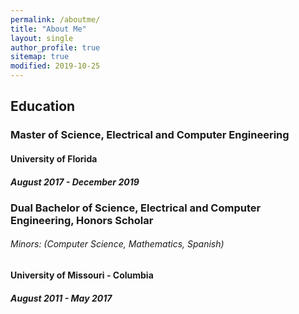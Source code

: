 ```yaml
---
permalink: /aboutme/
title: "About Me"
layout: single
author_profile: true
sitemap: true
modified: 2019-10-25
---
```


## Education

### Master of Science, Electrical and Computer Engineering
#### University of Florida
##### August 2017 - December 2019

### Dual Bachelor of Science, Electrical and Computer Engineering, Honors Scholar
###### Minors: (Computer Science, Mathematics, Spanish)
#### University of Missouri - Columbia
##### August 2011 - May 2017

<!-- ### Doctor of Philosophy, Electrical and Computer Engineering

#### University of Florida

##### June 2017 - Present -->

<!-- Hi! My name is Joshua Peeples (feel free to call me Josh). I am from Alabaster, Alabama and I received my B.S. in Electrical Engineering with a minor in Mathematics from the University of Alabama at Birmingham (UAB). After my graduation from UAB, I decided to pursue a [Ph.D. in Machine Learning](https://faculty.eng.ufl.edu/machine-learning/2017/03/welcome-new-phd-student-joshua-peeples/) at the
University of Florida (UF) in the Department of Electrical and Computer Engineering (ECE). I am currently working with
[Dr. Alina Zare](https://faculty.eng.ufl.edu/machine-learning/people/faculty/) in the
[Machine Learning and Sensing Lab](https://faculty.eng.ufl.edu/machine-learning/machine-learning-sensing-lab/) to research and develop novel algorithms for a variety of applications.<br/>

Upon acceptance into the PhD program, I was recognized with the UF Graduate School Preeminence Award, Iva and Norman Tucker UF Transportation Institute Fellowship, UF Board of Education Summer Fellowship and the Florida Education Fund's McKnight Doctoral Fellowship. In 2018, I was also blessed to receive the National Science Foundation Graduate Research Fellowship. In addition to research, I am activately involved in graduate student organizations and outreach opportunities. After I earn my Ph.D., I plan to pursue an Engineering Professorship at a R1 university and lead a research lab and teach courses to advance the knowledge and understanding in the areas of Artificial Intelligence, Machine Learning and Computer Vision.<br/> -->

<!-- ### Programming Languages
* MATLAB
* Python -->
